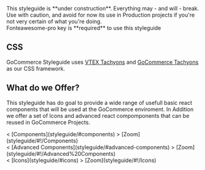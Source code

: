 <div class="pa5 br2 bg-washed-red mb6">
    This styleguide is **under construction**. Everything may - and will - break. Use with caution, and avoid for now its use in Production projects if you're not very certain of what you're doing.
</div>

<div class="pa5 br2 bg-washed-red mb6">
    Fonteawesome-pro key is **required** to use this styleguide
</div>

## CSS

GoCommerce Styleguide uses [VTEX Tachyons](https://vtex.github.io/vtex-tachyons/) and [GoCommerce Tachyons](https://github.com/vtex-gocommerce/tachyons-ui) as our CSS framework.

## What do we Offer?

This styleguide has do goal to provide a wide range of usefull basic react components that will be used at the GoCommerce enviroment.
In Addition we offer a set of Icons and advanced react compomponents that can be reused in GoCommerce Projects.

<div class="flex flex-column">
	<div class="flex">
		<span class="pv4 blue">
			< [Components](styleguide/#components) >
		</span>
		<span class="pv4 pl5 blue">
			 [Zoom](styleguide/#!/Components)  
		</span>
	</div>
	<div class="flex">
		<span class="pv4 blue">
			< [Advanced Components](styleguide/#advanced-components) >
		</span>
		<span class="pv4 pl5 blue">
			 [Zoom](styleguide/#!/Advanced%20Components)
		</span>
	</div>
	<div class="flex">
		<span class="pv4 blue">  
			< [Icons](styleguide/#icons) >
		</span>
		<span class="pv4 pl5 blue">  
			 [Zoom](styleguide/#!/Icons)
		</span>
	</div>
</div>

<div class="pv6"></div>
<div class="pv6"></div>
<div class="pv6"></div>
